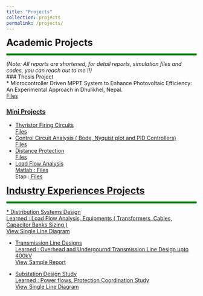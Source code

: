 ```yaml
---
title: "Projects"
collection: projects
permalink: /projects/
---
```



<span style="font-size: 25px; font-weight: bold;"> Academic Projects </span>
<hr style="border: 0; height: 5px; background-color: green;">
<span style="font-size: 14px;"><em>(Note: All reports are shortened, for detail reports, simulation files and codes, you can reach out to me !!)</em></span>
<br>
### Thesis Project <br>
* Microcontroller Driven MPPT System to Enhance Photovoltaic Efficiency: An Experimental Approach in Dhulikhel, Nepal.
  <a href="../files/Mppt.pdf" target="_blank"> <br>
  Files <br>
    
### Mini Projects <br>
* Thyristor Firing Circuits
  <a href="../files/Thyristor Firing Circuits.pdf" target="_blank"> <br>
  Files <br>
* Control Circuit Analysis ( Bode, Nyquist plot and PID Controllers)
   <a href="../files/Analysis on Bode Bot, Nyquist Plot and PID Controller.pdf" target="_blank"> <br>
  Files <br>
* Distance Protection
   <a href="../files/Distance Protection.pdf" target="_blank"> <br>
  Files <br>
* Load Flow Analysis <br>
  Matlab :<a href="../files/Load Flow - Matlab Simulink.pdf" target="_blank"> Files </a> <br>
  Etap   :<a href="../files/LF-Etap.pdf" target="_blank"> Files<br>
  

<span style="font-size: 25px; font-weight: bold;"> Industry Experiences Projects </span>
<hr style="border: 0; height: 5px; background-color: green;">
* Distribution Systems Design <br>
    Learned : Load Flow Analysis, Equipments ( Transformers, Cables, Capacitor Banks Sizing )
  <a href="../files/Mppt.pdf" target="_blank"> <br>
  View Single Line Diagram  <br>
  
* Transmission Line Designs <br>
    Learned : Overhead and Undergournd Transmission Line Design upto 400kV
  <a href="../files/Mppt.pdf" target="_blank"> <br>
  View Sample Report <br>

* Substation Design Study <br>
    Learned : Power flows, Protection Coordination Study
  <a href="../files/Mppt.pdf" target="_blank"> <br>
  View Single Line Diagram <br>

  
 
